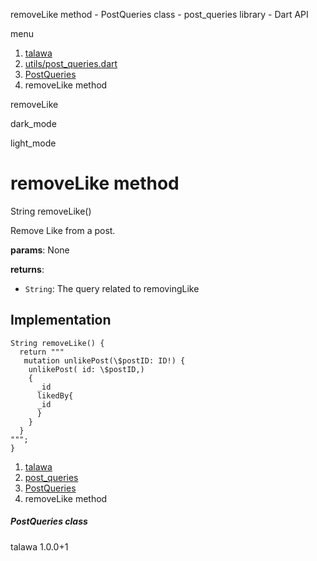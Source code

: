 




removeLike method - PostQueries class - post\_queries library - Dart API







menu

1. [talawa](../../index.html)
2. [utils/post\_queries.dart](../../utils_post_queries/utils_post_queries-library.html)
3. [PostQueries](../../utils_post_queries/PostQueries-class.html)
4. removeLike method

removeLike


dark\_mode

light\_mode




# removeLike method


String
removeLike()

Remove Like from a post.

**params**:
None

**returns**:

* `String`: The query related to removingLike

## Implementation

```
String removeLike() {
  return """
   mutation unlikePost(\$postID: ID!) {
    unlikePost( id: \$postID,)
    {
      _id
      likedBy{
      _id
      }
    }
  }
""";
}
```

 


1. [talawa](../../index.html)
2. [post\_queries](../../utils_post_queries/utils_post_queries-library.html)
3. [PostQueries](../../utils_post_queries/PostQueries-class.html)
4. removeLike method

##### PostQueries class





talawa
1.0.0+1






